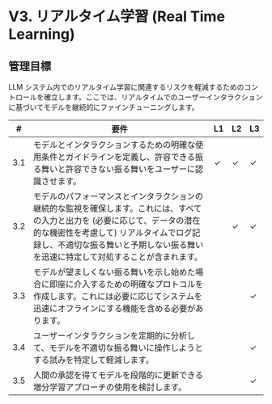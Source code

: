 # V3. リアルタイム学習 (Real Time Learning)

## 管理目標
LLM システム内でのリアルタイム学習に関連するリスクを軽減するためのコントロールを確立します。ここでは、リアルタイムでのユーザーインタラクションに基づいてモデルを継続的にファインチューニングします。

| # | 要件       | L1 | L2 | L3 |
| - | ---------- | -- | -- | -- |
| 3.1 | モデルとインタラクションするための明確な使用条件とガイドラインを定義し、許容できる振る舞いと許容できない振る舞いをユーザーに認識させます。 | ✓ | ✓ | ✓ |
| 3.2 | モデルのパフォーマンスとインタラクションの継続的な監視を確保します。これには、すべての入力と出力を (必要に応じて、データの潜在的な機密性を考慮して) リアルタイムでログ記録し、不適切な振る舞いと予期しない振る舞いを迅速に特定して対処することが含まれます。 |      | ✓ | ✓ |
| 3.3 | モデルが望ましくない振る舞いを示し始めた場合に即座に介入するための明確なプロトコルを作成します。これには必要に応じてシステムを迅速にオフラインにする機能を含める必要があります。 |      |      | ✓ |
| 3.4 | ユーザーインタラクションを定期的に分析して、モデルを不適切な振る舞いに操作しようとする試みを特定して軽減します。 |      |      | ✓ |
| 3.5 | 人間の承認を得てモデルを段階的に更新できる増分学習アプローチの使用を検討します。 |      |      | ✓ |
